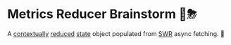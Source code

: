 # Metrics Reducer Brainstorm 🧠⛈

A [contextually][context] [reduced][reducer] [state] object populated from [SWR] async fetching. 🤯

[context]: https://reactjs.org/docs/hooks-reference.html#usecontext
[reducer]: https://reactjs.org/docs/hooks-reference.html#usereducer
[state]: https://reactjs.org/docs/hooks-reference.html#usestate
[swr]: https://swr.vercel.app/
